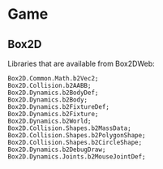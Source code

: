 # Game

## Box2D
Libraries that are available from Box2DWeb:

    Box2D.Common.Math.b2Vec2;
    Box2D.Collision.b2AABB;
    Box2D.Dynamics.b2BodyDef;
    Box2D.Dynamics.b2Body;
    Box2D.Dynamics.b2FixtureDef;
    Box2D.Dynamics.b2Fixture;
    Box2D.Dynamics.b2World;
    Box2D.Collision.Shapes.b2MassData;
    Box2D.Collision.Shapes.b2PolygonShape;
    Box2D.Collision.Shapes.b2CircleShape;
    Box2D.Dynamics.b2DebugDraw;
    Box2D.Dynamics.Joints.b2MouseJointDef;

